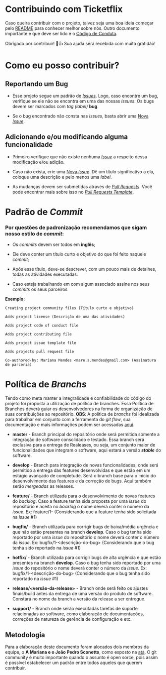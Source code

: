 # Contribuindo com Ticketflix

Caso queira contribuir com o projeto, talvez seja uma boa ideia começar pelo [README](https://github.com/DSW-2018-2/Ticketflix) para conhecer melhor sobre nós.
Outro documento importante e que deve ser lido é o [Código de Conduta](https://github.com/DSW-2018-2/Ticketflix/blob/develop/docs/CODE_OF_CONDUCT.md).

Obrigado por contribuir! :tada::+1: Sua ajuda será recebida com muita gratidão!


# Como eu posso contribuir?

## Reportando um Bug

* Esse projeto segue um padrão de [_Issues_](https://github.com/DSW-2018-2/Ticketflix/blob/develop/.github/ISSUE_TEMPLATE.md). Logo, caso encontre um bug, verifique se ele não se encontra em uma das nossas _Issues_. Os bugs devem ser marcados com _tag (label)_ __bug__.

* Se o bug encontrado não consta nas _Issues_, basta abrir uma [Nova _Issue_](https://github.com/DSW-2018-2/Ticketflix/issues/new).


## Adicionando e/ou modificando alguma funcionalidade

* Primeiro verifique que não existe nenhuma [_Issue_](https://github.com/DSW-2018-2/Ticketflix/issues/new) a respeito dessa modificação e/ou adição.

* Caso não exista, crie uma [Nova _Issue_](https://github.com/DSW-2018-2/Ticketflix/issues/new). Dê um título significativo a ela, coloque uma descrição e pelo menos uma _label_.

* As mudanças devem ser submetidas através de [_Pull Requests_](https://github.com/DSW-2018-2/Ticketflix/compare). Você pode encontrar mais sobre isso no [_Pull Requests Template_](https://github.com/DSW-2018-2/Ticketflix/blob/develop/.github/PULL_REQUEST_TEMPLATE.md).


# Padrão de _Commit_

### Por questões de padronização recomendamos que sigam nosso estilo de _commit_:

* Os _commits_ devem ser todos em __inglês__;

* Ele deve conter um título curto e objetivo do que foi feito naquele _commit_;

* Após esse título, deve-se descrever, com um pouco mais de detalhes, todas as atividades executadas.

* Caso esteja trabalhando em com algum associado assine nos seus _commits_ os seus parceiros

__Exemplo:__

    Creating project community files (Título curto e objetivo)

    Adds project license (Descrição de uma das atividades)

    Adds project code of conduct file

    Adds project contributing file

    Adds project issue template file

    Adds projects pull request file

    Co-authored-by: Mariana Mendes <mare.s.mendes@gmail.com> (Assinatura de parceria)

# Política de _Branchs_

Tendo como meta manter a integralidade e confiabilidade do código do projeto foi proposta a utilização de política de branches.
Essa Política de Branches deverá guiar os desenvolvedores na forma de organização de suas contribuições ao repositório.
__OBS__: A política de _branchs_ foi idealizada para trabalhar em conjunto com a ferramenta do _git flow_, sua documentação e mais informações podem ser acessadas [aqui](https://github.com/nvie/gitflow).

* __master__ - Branch principal do repositório onde será permitida somente a integração de software consolidado e testado. Essa branch será exclusiva para a entrega de Realeases, ou seja, um conjunto maior de funcionalidades que integram o software, aqui estará a versão _**stable**_ do software.

* __develop__ - Branch para integração de novas funcionalidades, onde será permitido a entrega das features desenvolvidas e que estão em um estágio avançado de completude. Será o branch base para o início do desenvolvimento das features e da correção de bugs. Aqui também serão _mergeadas_ as releases.

* __feature/<nome-da-feature>__ - Branch utilizada para o desenvolvimento de novas features do _backlog_. Caso a feature tenha sida proposta por uma _issue_ do repositório e aceita no _backlog_ o nome deverá conter o número da _issue_.
Ex: feature/1-<nome-da-nova-feature> (Considerando que a feature tenha sido solicitada na _issue_ #1)

* __bugfix/<nome-do-bug>__ - Branch utilizada para corrigir bugs de baixa/média urgência e que não estão presentes na branch __develop__. Caso o bug tenha sido reportado por uma _issue_ do repositório o nome deverá conter o número da _issue_.
 Ex: bugfix/1-<descrição-do-bug> (Considerando que o bug tenha sido reportado na _issue_ #1)

* __hotfix/<nome-do-bug>__ - Branch utilizada para corrigir bugs de alta urgência e que estão presentes na branch __develop__. Caso o bug tenha sido reportado por uma _issue_ do repositório o nome deverá conter o número da _issue_.
 Ex: bugfix/1-<descrição-do-bug> (Considerando que o bug tenha sido reportado na _issue_ #1)

* __release/<versão-da-release>__ - Branch onde será feito os ajustes finais/build antes da entrega de uma versão do produto de software. Constará no nome da branch a versão da release a ser entregue.

* __support/<tema-ou-natureza>__ - Branch onde serão executadas tarefas de suporte relacionadas ao software, como elaboração de documentações, correções de natureza de gerência de configuração e etc.


## Metodologia
 Para a elaboração deste documento foram alocados dois membros da equipe, o **A Mariana e o João Pedro Sconetto**, como exposto na [ata](https://github.com/DSW-2018-2/Ticketflix/wiki/Ata-da-Reuni%C3%A3o-1). O git community é muito importante quando o assunto é open sorce, pois assim é possível estabelecer um padrão entre todos aqueles que querem contribuir.
